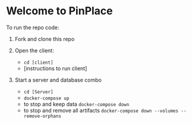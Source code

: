 # Welcome to PinPlace

To run the repo code:

1. Fork and clone this repo
2. Open the client:

   - `cd [client]`
   - [instructions to run client]

3. Start a server and database combo
   - `cd [Server]`
   - `docker-compose up`
   - to stop and keep data `docker-compose down`
   - to stop and remove all artifacts `docker-compose down --volumes --remove-orphans`
